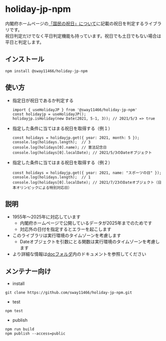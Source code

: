 # holiday-jp-npm
内閣府ホームページの[「国民の祝日」について](https://www8.cao.go.jp/chosei/shukujitsu/gaiyou.html)に記載の祝日を判定するライブラリです。  
祝日判定だけでなく平日判定機能も持っています。祝日でも土日でもない場合は平日と判定します。

## インストール
```
npm install @sway11466/holiday-jp-npm
```

## 使い方
- 指定日が祝日であるか判定する
   ```
   import { useHolidayJP } from '@sway11466/holiday-jp-npm'
   const holidayjp = useHolidayJP();
   holidayjp.isHoliday(new Date(2021, 5-1, 3)); // 2021/5/3 => true
   ```
- 指定した条件に当てはまる祝日を取得する（例１）
   ```
   const holidays = holidayjp.get({ year: 2021, month: 5 });
   console.log(holidays.length);  // 3
   console.log(holidays[0].name); // 憲法記念日
   console.log(holidays[0].localDate); // 2021/5/3のDateオブジェクト
   ```
- 指定した条件に当てはまる祝日を取得する（例２）
   ```
   const holidays = holidayjp.get({ year: 2021, name: "スポーツの日" });
   console.log(holidays.length);  // 1
   console.log(holidays[0].localDate); // 2021/7/23のDateオブジェクト（日本オリンピックによる特別対応日）
   ```

## 説明
- 1955年～2025年に対応しています
  - 内閣府ホームページで公開しているデータが2025年までのためです
  - 対応外の日付を指定するとエラーを起こします
- このライブラリは実行環境のタイムゾーンを考慮します
  - Dateオブジェクトを引数にとる関数は実行環境のタイムゾーンを考慮します
- より詳細な情報は[docフォルダ](https://github.com/sway11466/holiday-jp-npm/tree/main/doc)内のドキュメントを参照してください

## メンテナー向け
- install
```
git clone https://github.com/sway11466/holiday-jp-npm.git
```
- test
```
npm test
```
- publish
```
npm run build
npm publish --access=public
```
